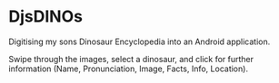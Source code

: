 # DjsDINOs

Digitising my sons Dinosaur Encyclopedia into an Android application.

Swipe through the images, select a dinosaur, and click for further information (Name, Pronunciation, Image, Facts, Info, Location).
